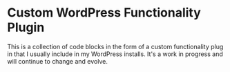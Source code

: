 # Custom WordPress Functionality Plugin
This is a collection of code blocks in the form of a custom functionality plug in that I usually include in my WordPress installs. It's a work in progress and will continue to change and evolve.
